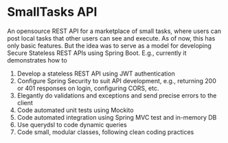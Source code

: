# SmallTasks API

An opensource REST API for a marketplace of small tasks, where users can post local tasks that other users can see and
execute. As of now, this has only basic features. But the idea was to serve as a model for developing Secure Stateless
REST APIs using Spring Boot. E.g., currently it demonstrates how to

1. Develop a stateless REST API using JWT authentication
1. Configure Spring Security to suit API development, e.g., returning 200 or 401 responses on login, configuring CORS,
   etc.
1. Elegantly do validations and exceptions and send precise errors to the client
1. Code automated unit tests using Mockito
1. Code automated integration using Spring MVC test and in-memory DB
1. Use querydsl to code dynamic queries
1. Code small, modular classes, following clean coding practices
